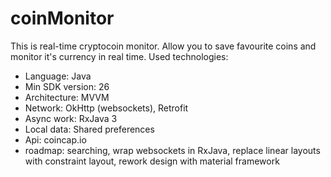 # coinMonitor
This is real-time cryptocoin monitor. Allow you to save favourite coins and monitor it's currency in real time.
Used technologies:
- Language: Java
- Min SDK version: 26
- Architecture: MVVM
- Network: OkHttp (websockets), Retrofit
- Async work: RxJava 3
- Local data: Shared preferences
- Api: coincap.io
- roadmap: searching, wrap websockets in RxJava, replace linear layouts with constraint layout, rework design with material framework
